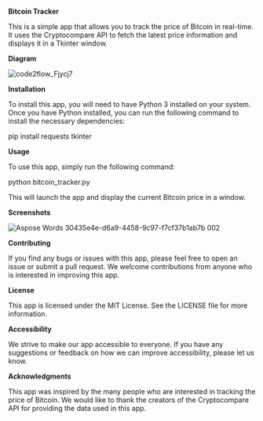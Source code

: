 **Bitcoin Tracker**

This is a simple app that allows you to track the price of Bitcoin in real-time. It uses the Cryptocompare API to fetch the latest price information and displays it in a Tkinter window.

**Diagram**

![code2flow_Fjycj7](https://github.com/NotJeket/Bitcoin-price-tracker/assets/37781149/eb73f3fb-fa24-47c8-ab50-f0657ad0caa1)


**Installation**

To install this app, you will need to have Python 3 installed on your system. Once you have Python installed, you can run the following command to install the necessary dependencies:

pip install requests tkinter 

**Usage**

To use this app, simply run the following command:

python bitcoin\_tracker.py 

This will launch the app and display the current Bitcoin price in a window.

**Screenshots**

![Aspose Words 30435e4e-d6a9-4458-9c97-f7cf37b1ab7b 002](https://user-images.githubusercontent.com/37781149/232330718-3bcca7a5-2012-4a77-b942-bf770484e3f6.png)

**Contributing**

If you find any bugs or issues with this app, please feel free to open an issue or submit a pull request. We welcome contributions from anyone who is interested in improving this app.

**License**

This app is licensed under the MIT License. See the LICENSE file for more information.

**Accessibility**

We strive to make our app accessible to everyone. If you have any suggestions or feedback on how we can improve accessibility, please let us know.

**Acknowledgments**

This app was inspired by the many people who are interested in tracking the price of Bitcoin. We would like to thank the creators of the Cryptocompare API for providing the data used in this app.

